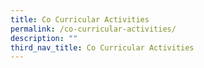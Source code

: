 ```yaml
---
title: Co Curricular Activities
permalink: /co-curricular-activities/
description: ""
third_nav_title: Co Curricular Activities
---
```

